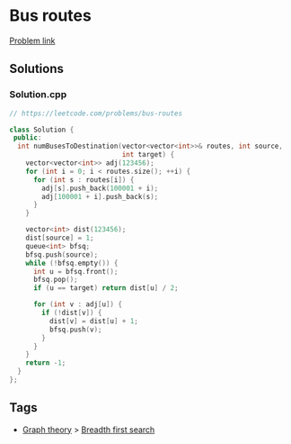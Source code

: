 # Bus routes

[Problem link](https://leetcode.com/problems/bus-routes)

## Solutions


### Solution.cpp
```cpp
// https://leetcode.com/problems/bus-routes

class Solution {
 public:
  int numBusesToDestination(vector<vector<int>>& routes, int source,
                            int target) {
    vector<vector<int>> adj(123456);
    for (int i = 0; i < routes.size(); ++i) {
      for (int s : routes[i]) {
        adj[s].push_back(100001 + i);
        adj[100001 + i].push_back(s);
      }
    }

    vector<int> dist(123456);
    dist[source] = 1;
    queue<int> bfsq;
    bfsq.push(source);
    while (!bfsq.empty()) {
      int u = bfsq.front();
      bfsq.pop();
      if (u == target) return dist[u] / 2;

      for (int v : adj[u]) {
        if (!dist[v]) {
          dist[v] = dist[u] + 1;
          bfsq.push(v);
        }
      }
    }
    return -1;
  }
};
```
## Tags

* [Graph theory](/README.md#Graph_theory) > [Breadth first search](/README.md#Graph_theory-Breadth_first_search)

